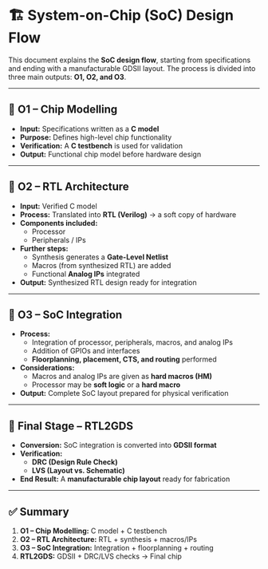 # 🏗️ System-on-Chip (SoC) Design Flow  

This document explains the **SoC design flow**, starting from specifications and ending with a manufacturable GDSII layout. The process is divided into three main outputs: **O1, O2, and O3**.

---

## 🔹 O1 – Chip Modelling  
- **Input:** Specifications written as a **C model**  
- **Purpose:** Defines high-level chip functionality  
- **Verification:** A **C testbench** is used for validation  
- **Output:** Functional chip model before hardware design  

---

## 🔹 O2 – RTL Architecture  
- **Input:** Verified C model  
- **Process:** Translated into **RTL (Verilog)** → a soft copy of hardware  
- **Components included:**  
  - Processor  
  - Peripherals / IPs  
- **Further steps:**  
  - Synthesis generates a **Gate-Level Netlist**  
  - Macros (from synthesized RTL) are added  
  - Functional **Analog IPs** integrated  
- **Output:** Synthesized RTL design ready for integration  

---

## 🔹 O3 – SoC Integration  
- **Process:**  
  - Integration of processor, peripherals, macros, and analog IPs  
  - Addition of GPIOs and interfaces  
  - **Floorplanning, placement, CTS, and routing** performed  
- **Considerations:**  
  - Macros and analog IPs are given as **hard macros (HM)**  
  - Processor may be **soft logic** or a **hard macro**  
- **Output:** Complete SoC layout prepared for physical verification  

---

## 🔹 Final Stage – RTL2GDS  
- **Conversion:** SoC integration is converted into **GDSII format**  
- **Verification:**  
  - **DRC (Design Rule Check)**  
  - **LVS (Layout vs. Schematic)**  
- **End Result:** A **manufacturable chip layout** ready for fabrication  

---

## ✅ Summary  
1. **O1 – Chip Modelling:** C model + C testbench  
2. **O2 – RTL Architecture:** RTL + synthesis + macros/IPs  
3. **O3 – SoC Integration:** Integration + floorplanning + routing  
4. **RTL2GDS:** GDSII + DRC/LVS checks → Final chip  

